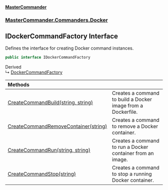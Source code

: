 #### [MasterCommander](MasterCommander.md 'MasterCommander')
### [MasterCommander.Commanders.Docker](MasterCommander.md#MasterCommander.Commanders.Docker 'MasterCommander.Commanders.Docker')

## IDockerCommandFactory Interface

Defines the interface for creating Docker command instances.

```csharp
public interface IDockerCommandFactory
```

Derived  
&#8627; [DockerCommandFactory](DockerCommandFactory.md 'MasterCommander.Commanders.Docker.DockerCommandFactory')

| Methods | |
| :--- | :--- |
| [CreateCommandBuild(string, string)](IDockerCommandFactory.CreateCommandBuild(string,string).md 'MasterCommander.Commanders.Docker.IDockerCommandFactory.CreateCommandBuild(string, string)') | Creates a command to build a Docker image from a Dockerfile. |
| [CreateCommandRemoveContainer(string)](IDockerCommandFactory.CreateCommandRemoveContainer(string).md 'MasterCommander.Commanders.Docker.IDockerCommandFactory.CreateCommandRemoveContainer(string)') | Creates a command to remove a Docker container. |
| [CreateCommandRun(string, string)](IDockerCommandFactory.CreateCommandRun(string,string).md 'MasterCommander.Commanders.Docker.IDockerCommandFactory.CreateCommandRun(string, string)') | Creates a command to run a Docker container from an image. |
| [CreateCommandStop(string)](IDockerCommandFactory.CreateCommandStop(string).md 'MasterCommander.Commanders.Docker.IDockerCommandFactory.CreateCommandStop(string)') | Creates a command to stop a running Docker container. |
